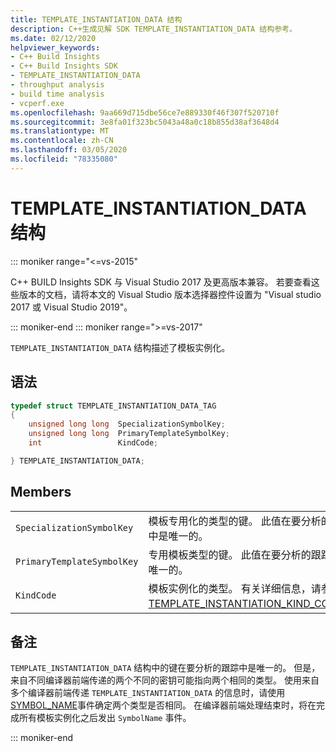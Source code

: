 ```yaml
---
title: TEMPLATE_INSTANTIATION_DATA 结构
description: C++生成见解 SDK TEMPLATE_INSTANTIATION_DATA 结构参考。
ms.date: 02/12/2020
helpviewer_keywords:
- C++ Build Insights
- C++ Build Insights SDK
- TEMPLATE_INSTANTIATION_DATA
- throughput analysis
- build time analysis
- vcperf.exe
ms.openlocfilehash: 9aa669d715dbe56ce7e889330f46f307f520710f
ms.sourcegitcommit: 3e8fa01f323bc5043a48a0c18b855d38af3648d4
ms.translationtype: MT
ms.contentlocale: zh-CN
ms.lasthandoff: 03/05/2020
ms.locfileid: "78335080"
---
```

# <a name="template_instantiation_data-structure"></a>TEMPLATE_INSTANTIATION_DATA 结构

::: moniker range="<=vs-2015"

C++ BUILD Insights SDK 与 Visual Studio 2017 及更高版本兼容。 若要查看这些版本的文档，请将本文的 Visual Studio 版本选择器控件设置为 "Visual studio 2017 或 Visual Studio 2019"。

::: moniker-end
::: moniker range=">=vs-2017"

`TEMPLATE_INSTANTIATION_DATA` 结构描述了模板实例化。

## <a name="syntax"></a>语法

```cpp
typedef struct TEMPLATE_INSTANTIATION_DATA_TAG
{
    unsigned long long  SpecializationSymbolKey;
    unsigned long long  PrimaryTemplateSymbolKey;
    int                 KindCode;

} TEMPLATE_INSTANTIATION_DATA;
```

## <a name="members"></a>Members

|  |  |
|--|--|
| `SpecializationSymbolKey` | 模板专用化的类型的键。 此值在要分析的跟踪中是唯一的。 |
| `PrimaryTemplateSymbolKey` | 专用模板类型的键。 此值在要分析的跟踪中是唯一的。 |
| `KindCode` | 模板实例化的类型。 有关详细信息，请参阅[TEMPLATE_INSTANTIATION_KIND_CODE](template-instantiation-kind-code-enum.md)。 |

## <a name="remarks"></a>备注

`TEMPLATE_INSTANTIATION_DATA` 结构中的键在要分析的跟踪中是唯一的。 但是，来自不同编译器前端传递的两个不同的密钥可能指向两个相同的类型。 使用来自多个编译器前端传递 `TEMPLATE_INSTANTIATION_DATA` 的信息时，请使用[SYMBOL_NAME](../event-table.md#symbol-name)事件确定两个类型是否相同。 在编译器前端处理结束时，将在完成所有模板实例化之后发出 `SymbolName` 事件。

::: moniker-end
